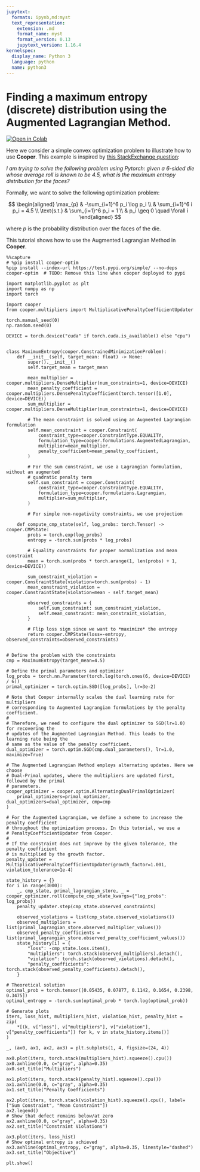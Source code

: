 ```yaml
---
jupytext:
  formats: ipynb,md:myst
  text_representation:
    extension: .md
    format_name: myst
    format_version: 0.13
    jupytext_version: 1.16.4
kernelspec:
  display_name: Python 3
  language: python
  name: python3
---
```


# Finding a maximum entropy (discrete) distribution using the Augmented Lagrangian Method.

[![Open in Colab](https://colab.research.google.com/assets/colab-badge.svg)](https://colab.research.google.com/github/cooper-org/cooper/blob/master/docs/source/notebooks/plot_max_entropy_augmented_lagrangian.ipynb)


Here we consider a simple convex optimization problem to illustrate how to use
**Cooper**. This example is inspired by [this StackExchange question](https://datascience.stackexchange.com/questions/107366/how-do-you-solve-strictly-constrained-optimization-problems-with-pytorch):

*I am trying to solve the following problem using Pytorch: given a 6-sided die
whose average roll is known to be 4.5, what is the maximum entropy distribution
for the faces?*

Formally, we want to solve the following optimization problem:

$$
\begin{aligned}
    \max_{p} & -\sum_{i=1}^6 p_i \log p_i \\
    & \sum_{i=1}^6 i p_i = 4.5 \\
    \text{s.t.} & \sum_{i=1}^6 p_i = 1 \\
    & p_i \geq 0 \quad \forall i
\end{aligned}
$$

where $p$ is the probability distribution over the faces of the die.

This tutorial shows how to use the Augmented Lagrangian Method in **Cooper**.

```{code-cell} ipython3
%%capture
# %pip install cooper-optim
%pip install --index-url https://test.pypi.org/simple/ --no-deps cooper-optim  # TODO: Remove this line when cooper deployed to pypi
```

```{code-cell} ipython3
import matplotlib.pyplot as plt
import numpy as np
import torch

import cooper
from cooper.multipliers import MultiplicativePenaltyCoefficientUpdater

torch.manual_seed(0)
np.random.seed(0)

DEVICE = torch.device("cuda" if torch.cuda.is_available() else "cpu")


class MaximumEntropy(cooper.ConstrainedMinimizationProblem):
    def __init__(self, target_mean: float) -> None:
        super().__init__()
        self.target_mean = target_mean

        mean_multiplier = cooper.multipliers.DenseMultiplier(num_constraints=1, device=DEVICE)
        mean_penalty_coefficient = cooper.multipliers.DensePenaltyCoefficient(torch.tensor([1.0], device=DEVICE))
        sum_multiplier = cooper.multipliers.DenseMultiplier(num_constraints=1, device=DEVICE)

        # The mean constraint is solved using an Augmented Lagrangian formulation
        self.mean_constraint = cooper.Constraint(
            constraint_type=cooper.ConstraintType.EQUALITY,
            formulation_type=cooper.formulations.AugmentedLagrangian,
            multiplier=mean_multiplier,
            penalty_coefficient=mean_penalty_coefficient,
        )

        # For the sum constraint, we use a Lagrangian formulation, without an augmented
        # quadratic penalty term
        self.sum_constraint = cooper.Constraint(
            constraint_type=cooper.ConstraintType.EQUALITY,
            formulation_type=cooper.formulations.Lagrangian,
            multiplier=sum_multiplier,
        )

        # For simple non-negativity constraints, we use projection

    def compute_cmp_state(self, log_probs: torch.Tensor) -> cooper.CMPState:
        probs = torch.exp(log_probs)
        entropy = -torch.sum(probs * log_probs)

        # Equality constraints for proper normalization and mean constraint
        mean = torch.sum(probs * torch.arange(1, len(probs) + 1, device=DEVICE))

        sum_constraint_violation = cooper.ConstraintState(violation=torch.sum(probs) - 1)
        mean_constraint_violation = cooper.ConstraintState(violation=mean - self.target_mean)

        observed_constraints = {
            self.sum_constraint: sum_constraint_violation,
            self.mean_constraint: mean_constraint_violation,
        }

        # Flip loss sign since we want to *maximize* the entropy
        return cooper.CMPState(loss=-entropy, observed_constraints=observed_constraints)


# Define the problem with the constraints
cmp = MaximumEntropy(target_mean=4.5)

# Define the primal parameters and optimizer
log_probs = torch.nn.Parameter(torch.log(torch.ones(6, device=DEVICE) / 6))
primal_optimizer = torch.optim.SGD([log_probs], lr=3e-2)

# Note that Cooper internally scales the dual learning rate for multipliers
# corresponding to Augmented Lagrangian formulations by the penalty coefficient.
#
# Therefore, we need to configure the dual optimizer to SGD(lr=1.0) for recovering the
# updates of the Augmented Lagrangian Method. This leads to the learning rate being the
# same as the value of the penalty coefficient.
dual_optimizer = torch.optim.SGD(cmp.dual_parameters(), lr=1.0, maximize=True)

# The Augmented Lagrangian Method employs alternating updates. Here we choose
# Dual-Primal updates, where the multipliers are updated first, followed by the primal
# parameters.
cooper_optimizer = cooper.optim.AlternatingDualPrimalOptimizer(
    primal_optimizers=primal_optimizer, dual_optimizers=dual_optimizer, cmp=cmp
)

# For the Augmented Lagrangian, we define a scheme to increase the penalty coefficient
# throughout the optimization process. In this tutorial, we use a
# PenaltyCoefficientUpdater from Cooper.
#
# If the constraint does not improve by the given tolerance, the penalty coefficient
# is multiplied by the growth factor.
penalty_updater = MultiplicativePenaltyCoefficientUpdater(growth_factor=1.001, violation_tolerance=1e-4)

state_history = {}
for i in range(3000):
    _, cmp_state, primal_lagrangian_store, _ = cooper_optimizer.roll(compute_cmp_state_kwargs={"log_probs": log_probs})
    penalty_updater.step(cmp_state.observed_constraints)

    observed_violations = list(cmp_state.observed_violations())
    observed_multipliers = list(primal_lagrangian_store.observed_multiplier_values())
    observed_penalty_coefficients = list(primal_lagrangian_store.observed_penalty_coefficient_values())
    state_history[i] = {
        "loss": -cmp_state.loss.item(),
        "multipliers": torch.stack(observed_multipliers).detach(),
        "violation": torch.stack(observed_violations).detach(),
        "penalty_coefficients": torch.stack(observed_penalty_coefficients).detach(),
    }

# Theoretical solution
optimal_prob = torch.tensor([0.05435, 0.07877, 0.1142, 0.1654, 0.2398, 0.3475])
optimal_entropy = -torch.sum(optimal_prob * torch.log(optimal_prob))

# Generate plots
iters, loss_hist, multipliers_hist, violation_hist, penalty_hist = zip(
    *[(k, v["loss"], v["multipliers"], v["violation"], v["penalty_coefficients"]) for k, v in state_history.items()]
)

_, (ax0, ax1, ax2, ax3) = plt.subplots(1, 4, figsize=(24, 4))

ax0.plot(iters, torch.stack(multipliers_hist).squeeze().cpu())
ax0.axhline(0.0, c="gray", alpha=0.35)
ax0.set_title("Multipliers")

ax1.plot(iters, torch.stack(penalty_hist).squeeze().cpu())
ax1.axhline(0.0, c="gray", alpha=0.35)
ax1.set_title("Penalty Coefficients")

ax2.plot(iters, torch.stack(violation_hist).squeeze().cpu(), label=["Sum Constraint", "Mean Constraint"])
ax2.legend()
# Show that defect remains below/at zero
ax2.axhline(0.0, c="gray", alpha=0.35)
ax2.set_title("Constraint Violations")

ax3.plot(iters, loss_hist)
# Show optimal entropy is achieved
ax3.axhline(optimal_entropy, c="gray", alpha=0.35, linestyle="dashed")
ax3.set_title("Objective")

plt.show()
```
